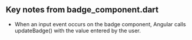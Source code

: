 ## Key notes from badge_component.dart
- When an input event occurs on the badge component, Angular calls updateBadge() with the value entered by the user.
